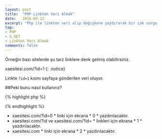 ```yaml
---
layout: post
title:  "PHP Linkten Veri Almak"
date:   2016-05-12
excerpt: "Php ile linkten veri alıp değişkene yazdırarak bir çok sorgu çalışması yapabiliriz."
tag:
- PHP
- $_GET
- Linkten Veri Almak
comments: false
---
```


Örneğin bazı sitelerde şu tarz linklere denk gelmiş olabilirsiniz.

xaesitesi.com/?id=1
{: .notice}

Linkte `?id=1` kısmı sayfaya gönderilen veri oluyor. 

##Peki bunu nasıl kullanırız?

{% highlight php %}
<?php
if (empty($_GET)) {
    $link = 2;
}
elseif($_GET['id'] == null) 
$link = 1;
else
$link = ($_GET['id']);
?>

<?php echo $link ?>
{% endhighlight %}


* xaesitesi.com/?id=0 * linki için ekrana * 0 * yazdırılacaktır.
* xaesitesi.com/?id ve xaesitesi.com/?id= * linkleri için ekrana * 1 * yazdırılacaktır.
* xaesitesi.com * linki için ekrana * 2 * yazdırılacaktır.